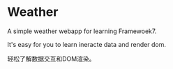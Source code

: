 # Weather

A simple weather webapp for learning Framewoek7.  

It's easy for you to learn ineracte data and render dom. 

轻松了解数据交互和DOM渲染。